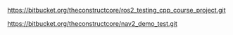 https://bitbucket.org/theconstructcore/ros2_testing_cpp_course_project.git


 https://bitbucket.org/theconstructcore/nav2_demo_test.git 